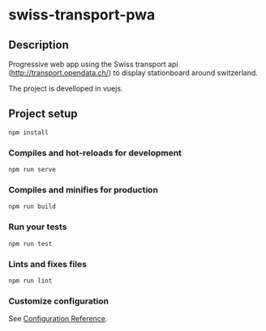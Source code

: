 # swiss-transport-pwa

## Description
Progressive web app using the Swiss transport api (http://transport.opendata.ch/) to display stationboard around switzerland.

The project is develloped in vuejs.

## Project setup
```
npm install
```

### Compiles and hot-reloads for development
```
npm run serve
```

### Compiles and minifies for production
```
npm run build
```

### Run your tests
```
npm run test
```

### Lints and fixes files
```
npm run lint
```

### Customize configuration
See [Configuration Reference](https://cli.vuejs.org/config/).

